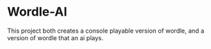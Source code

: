 # Wordle-AI
This project both creates a console playable version of wordle, and a version of wordle that an ai plays.
